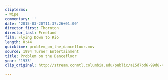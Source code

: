 ```yaml
---
clipterms:
- Wipe
commentary: ''
date: '2015-03-20T11:37:26+01:00'
director_first: Thornton
director_last: Freeland
film: Flying Down to Rio
length: 0:44
quicktime: problem_on_the_dancefloor.mov
source: 1994 Turner Entertainment
title: Problem on the Dancefloor
year: '1933'
clip_original: http://stream.ccnmtl.columbia.edu/public/a15d7bd6-99d8-4b00-934d-abd8dc8afc4f_480-048_rio_FLG_et.mp4

---
```

